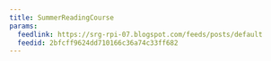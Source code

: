 ```yaml
---
title: SummerReadingCourse
params:
  feedlink: https://srg-rpi-07.blogspot.com/feeds/posts/default
  feedid: 2bfcff9624dd710166c36a74c33ff682
---
```

